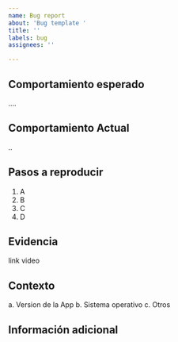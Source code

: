 ```yaml
---
name: Bug report
about: 'Bug template '
title: ''
labels: bug
assignees: ''

---
```


## Comportamiento esperado
....

## Comportamiento Actual
..

## Pasos a reproducir

1. A
2. B
3. C
4. D

## Evidencia
link video

## Contexto
a. Version de la App
b. Sistema operativo
c. Otros

## Información adicional
